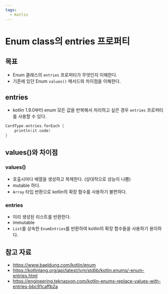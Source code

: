 ```yaml
---
tags:
  - Kotlin
---
```

# Enum class의 entries 프로퍼티

## 목표

- Enum 클래스의 `entries` 프로퍼티가 무엇인지 이해한다.
- 기존에 있던 Enum `values()` 메서드와 차이점을 이해한다.

## entries

- kotlin 1.9.0부터 enum 모든 값을 반복해서 처리하고 싶은 경우 `entries` 프로퍼티를 사용할 수 있다.

```kotlin
CardType.entries.forEach {  
    println(it.code)  
}
```

## values()와 차이점

### values()

- 호출시마다 배열을 생성하고 복제한다. (상대적으로 성능이 나쁨)
- mutable 하다.
- `Array` 타입 반환으로 kotlin의 확장 함수를 사용하기 불편하다.

### entries

- 미리 생성된 리스트를 반환한다.
- immutable
- `List`를 상속한 `EnumEntries`를 반환하여 kotlin의 확장 함수들을 사용하기 용이하다.

## 참고 자료

- https://www.baeldung.com/kotlin/enum
- https://kotlinlang.org/api/latest/jvm/stdlib/kotlin.enums/-enum-entries.html
- https://engineering.teknasyon.com/kotlin-enums-replace-values-with-entries-bbc91caffb2a
